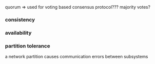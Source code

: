 quorum => used for voting based consensus protocol??? majority votes?
### consistency
### availability
### partition tolerance
a network partition causes communication errors between subsystems